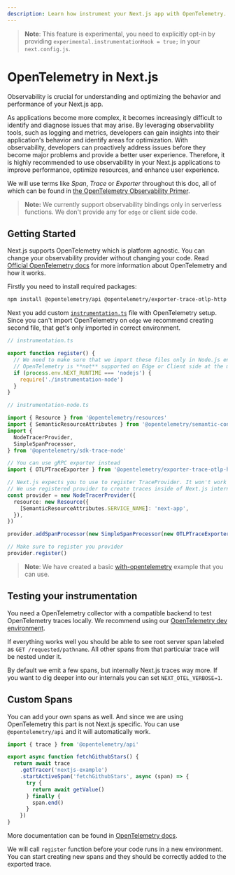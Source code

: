 ```yaml
---
description: Learn how instrument your Next.js app with OpenTelemetry.
---
```


> **Note**: This feature is experimental, you need to explicitly opt-in by providing `experimental.instrumentationHook = true;` in your `next.config.js`.

# OpenTelemetry in Next.js

Observability is crucial for understanding and optimizing the behavior and performance of your Next.js app.

As applications become more complex, it becomes increasingly difficult to identify and diagnose issues that may arise. By leveraging observability tools, such as logging and metrics, developers can gain insights into their application's behavior and identify areas for optimization. With observability, developers can proactively address issues before they become major problems and provide a better user experience. Therefore, it is highly recommended to use observability in your Next.js applications to improve performance, optimize resources, and enhance user experience.

We will use terms like _Span_, _Trace_ or _Exporter_ throughout this doc, all of which can be found in [the OpenTelemetry Observability Primer](https://opentelemetry.io/docs/concepts/observability-primer/).

> **Note:** We currently support observability bindings only in serverless functions.
> We don't provide any for `edge` or client side code.

## Getting Started

Next.js supports OpenTelemetry which is platform agnostic. You can change your observability provider without changing your code.
Read [Official OpenTelemetry docs](https://opentelemetry.io/docs/) for more information about OpenTelemetry and how it works.

Firstly you need to install required packages:

```bash
npm install @opentelemetry/api @opentelemetry/exporter-trace-otlp-http @opentelemetry/resources @opentelemetry/sdk-trace-base @opentelemetry/semantic-conventions
```

Next you add custom [`instrumentation.ts`](./instrumentation.md) file with OpenTelemetry setup.
Since you can't import OpenTelemetry on `edge` we recommend creating second file, that get's only imported in correct environment.

```ts
// instrumentation.ts

export function register() {
  // We need to make sure that we import these files only in Node.js environment.
  // OpenTelemetry is **not** supported on Edge or Client side at the moment.
  if (process.env.NEXT_RUNTIME === 'nodejs') {
    require('./instrumentation-node')
  }
}
```

```ts
// instrumentation-node.ts

import { Resource } from '@opentelemetry/resources'
import { SemanticResourceAttributes } from '@opentelemetry/semantic-conventions'
import {
  NodeTracerProvider,
  SimpleSpanProcessor,
} from '@opentelemetry/sdk-trace-node'

// You can use gRPC exporter instead
import { OTLPTraceExporter } from '@opentelemetry/exporter-trace-otlp-http'

// Next.js expects you to use to register TraceProvider. It won't work if you use NodeSDK.
// We use registered provider to create traces inside of Next.js internals.
const provider = new NodeTracerProvider({
  resource: new Resource({
    [SemanticResourceAttributes.SERVICE_NAME]: 'next-app',
  }),
})

provider.addSpanProcessor(new SimpleSpanProcessor(new OTLPTraceExporter({})))

// Make sure to register you provider
provider.register()
```

> **Note**: We have created a basic [with-opentelemetry](https://github.com/vercel/next.js/tree/canary/examples/with-opentelemetry) example that you can use.

## Testing your instrumentation

You need a OpenTelemetry collector with a compatible backend to test OpenTelemetry traces locally.
We recommend using our [OpenTelemetry dev environment](https://github.com/vercel/opentelemetry-collector-dev-setup).

If everything works well you should be able to see root server span labeled as `GET /requested/pathname`.
All other spans from that particular trace will be nested under it.

By default we emit a few spans, but internally Next.js traces way more.
If you want to dig deeper into our internals you can set `NEXT_OTEL_VERBOSE=1`.

## Custom Spans

You can add your own spans as well. And since we are using OpenTelemetry this part is not Next.js specific.
You can use `@opentelemetry/api` and it will automatically work.

```ts
import { trace } from '@opentelemetry/api'

export async function fetchGithubStars() {
  return await trace
    .getTracer('nextjs-example')
    .startActiveSpan('fetchGithubStars', async (span) => {
      try {
        return await getValue()
      } finally {
        span.end()
      }
    })
}
```

More documentation can be found in [OpenTelemetry docs](https://opentelemetry.io/docs/instrumentation/js/instrumentation/).

We will call `register` function before your code runs in a new environment.
You can start creating new spans and they should be correctly added to the exported trace.
